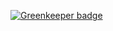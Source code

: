 
[![Greenkeeper badge](https://badges.greenkeeper.io/luciano-jr/getting-started-graphql-api.svg)](https://greenkeeper.io/)
